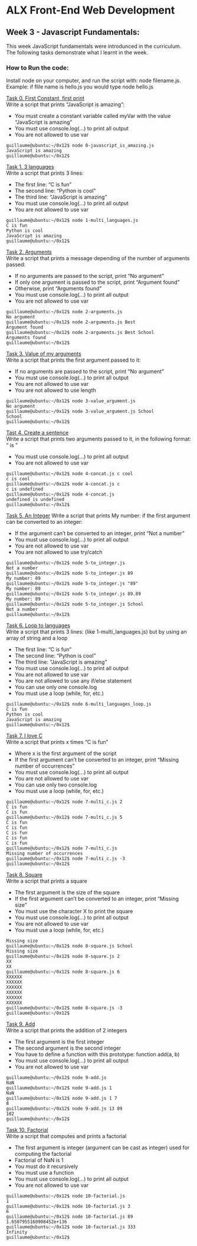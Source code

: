 # ALX Front-End Web Development
## **Week 3** - Javascript Fundamentals:
This week JavaScript fundamentals were introdunced in the curriculum. The following tasks demonstrate what I learnt in the week.
### How to Run the code:
Install node on your computer, and run the script with: node filename.js. Example: if flile name is hello.js you would type node hello.js

[Task 0. First Constant, first print](0-javascript_is_amazing.js)  
Write a script that prints “JavaScript is amazing”:

* You must create a constant variable called myVar with the value “JavaScript is amazing”
* You must use console.log(...) to print all output
* You are not allowed to use var

```
guillaume@ubuntu:~/0x12$ node 0-javascript_is_amazing.js 
JavaScript is amazing
guillaume@ubuntu:~/0x12$ 
```

[Task 1. 3 languages](1-multi_languages.js)  
Write a script that prints 3 lines:

* The first line: “C is fun”
* The second line: “Python is cool”
* The third line: “JavaScript is amazing”
* You must use console.log(...) to print all output
* You are not allowed to use var

```
guillaume@ubuntu:~/0x12$ node 1-multi_languages.js 
C is fun
Python is cool
JavaScript is amazing
guillaume@ubuntu:~/0x12$ 
```

[Task 2. Arguments](2-arguments.js)  
Write a script that prints a message depending of the number of arguments passed:

* If no arguments are passed to the script, print “No argument”
* If only one argument is passed to the script, print “Argument found”
* Otherwise, print “Arguments found”
* You must use console.log(...) to print all output
* You are not allowed to use var

```
guillaume@ubuntu:~/0x12$ node 2-arguments.js 
No argument
guillaume@ubuntu:~/0x12$ node 2-arguments.js Best
Argument found
guillaume@ubuntu:~/0x12$ node 2-arguments.js Best School
Arguments found
guillaume@ubuntu:~/0x12$ 
```

[Task 3. Value of my arguments](3-value_argument.js)  
Write a script that prints the first argument passed to it:

* If no arguments are passed to the script, print “No argument”
* You must use console.log(...) to print all output
* You are not allowed to use var
* You are not allowed to use length

```
guillaume@ubuntu:~/0x12$ node 3-value_argument.js 
No argument
guillaume@ubuntu:~/0x12$ node 3-value_argument.js School
School
guillaume@ubuntu:~/0x12$ 
```

[Tast 4. Create a sentence](4-concat.js)  
Write a script that prints two arguments passed to it, in the following format: “ is ”

* You must use console.log(...) to print all output
* You are not allowed to use var

```
guillaume@ubuntu:~/0x12$ node 4-concat.js c cool
c is cool
guillaume@ubuntu:~/0x12$ node 4-concat.js c
c is undefined
guillaume@ubuntu:~/0x12$ node 4-concat.js
undefined is undefined
guillaume@ubuntu:~/0x12$ 
```

[Task 5. An Integer](5-to_integer.js)
Write a script that prints My number: <first argument converted in integer> if the first argument can be converted to an integer:

* If the argument can’t be converted to an integer, print “Not a number”
* You must use console.log(...) to print all output
* You are not allowed to use var
* You are not allowed to use try/catch

```
guillaume@ubuntu:~/0x12$ node 5-to_integer.js 
Not a number
guillaume@ubuntu:~/0x12$ node 5-to_integer.js 89
My number: 89
guillaume@ubuntu:~/0x12$ node 5-to_integer.js "89"
My number: 89
guillaume@ubuntu:~/0x12$ node 5-to_integer.js 89.89
My number: 89
guillaume@ubuntu:~/0x12$ node 5-to_integer.js School
Not a number
guillaume@ubuntu:~/0x12$ 
```
[Task 6. Loop to languages](6-multi_languages_loop.js)  
Write a script that prints 3 lines: (like 1-multi_languages.js) but by using an array of string and a loop

* The first line: “C is fun”
* The second line: “Python is cool”
* The third line: “JavaScript is amazing”
* You must use console.log(...) to print all output
* You are not allowed to use var
* You are not allowed to use any if/else statement
* You can use only one console.log
* You must use a loop (while, for, etc.)

```
guillaume@ubuntu:~/0x12$ node 6-multi_languages_loop.js 
C is fun
Python is cool
JavaScript is amazing
guillaume@ubuntu:~/0x12$ 
```
[Task 7. I love C](7-multi_c.js)  
Write a script that prints x times “C is fun”

* Where x is the first argument of the script
* If the first argument can’t be converted to an integer, print “Missing number of occurrences”
* You must use console.log(...) to print all output
* You are not allowed to use var
* You can use only two console.log
* You must use a loop (while, for, etc.)

```
guillaume@ubuntu:~/0x12$ node 7-multi_c.js 2
C is fun
C is fun
guillaume@ubuntu:~/0x12$ node 7-multi_c.js 5
C is fun
C is fun
C is fun
C is fun
C is fun
guillaume@ubuntu:~/0x12$ node 7-multi_c.js 
Missing number of occurrences
guillaume@ubuntu:~/0x12$ node 7-multi_c.js -3
guillaume@ubuntu:~/0x12$ 
```

[Task 8. Square](8-square.js)  
Write a script that prints a square

* The first argument is the size of the square
* If the first argument can’t be converted to an integer, print “Missing size”
* You must use the character X to print the square
* You must use console.log(...) to print all output
* You are not allowed to use var
* You must use a loop (while, for, etc.)

```guillaume@ubuntu:~/0x12$ node 8-square.js
Missing size
guillaume@ubuntu:~/0x12$ node 8-square.js School
Missing size
guillaume@ubuntu:~/0x12$ node 8-square.js 2
XX
XX
guillaume@ubuntu:~/0x12$ node 8-square.js 6
XXXXXX
XXXXXX
XXXXXX
XXXXXX
XXXXXX
XXXXXX
guillaume@ubuntu:~/0x12$ node 8-square.js -3
guillaume@ubuntu:~/0x12$ 
```

[Task 9. Add](9-add.js)  
Write a script that prints the addition of 2 integers

* The first argument is the first integer
* The second argument is the second integer
* You have to define a function with this prototype: function add(a, b)
* You must use console.log(...) to print all output
* You are not allowed to use var
```
guillaume@ubuntu:~/0x12$ node 9-add.js 
NaN
guillaume@ubuntu:~/0x12$ node 9-add.js 1
NaN
guillaume@ubuntu:~/0x12$ node 9-add.js 1 7
8
guillaume@ubuntu:~/0x12$ node 9-add.js 13 89
102
guillaume@ubuntu:~/0x12$ 
```

[Task 10. Factorial](10-factorial.js)  
Write a script that computes and prints a factorial

* The first argument is integer (argument can be cast as integer) used for computing the factorial
* Factorial of NaN is 1
* You must do it recursively
* You must use a function
* You must use console.log(...) to print all output
* You are not allowed to use var

```
guillaume@ubuntu:~/0x12$ node 10-factorial.js 
1
guillaume@ubuntu:~/0x12$ node 10-factorial.js 3
6
guillaume@ubuntu:~/0x12$ node 10-factorial.js 89
1.6507955160908452e+136
guillaume@ubuntu:~/0x12$ node 10-factorial.js 333
Infinity
guillaume@ubuntu:~/0x12$ 
```



